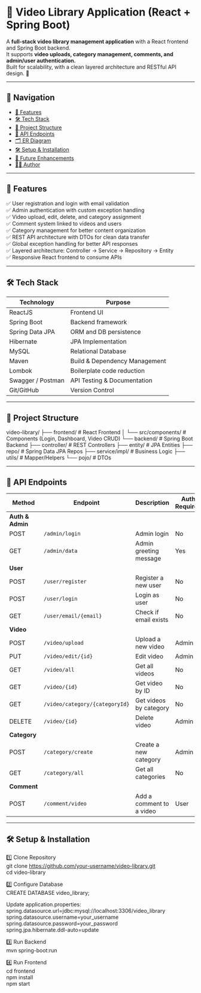# 🎥 Video Library Application (React + Spring Boot)

A **full-stack video library management application** with a React frontend and Spring Boot backend.  
It supports **video uploads, category management, comments, and admin/user authentication.**  
Built for scalability, with a clean layered architecture and RESTful API design. 🚀

---

## 🔗 Navigation
- [🚀 Features](#-features)
- [🛠️ Tech Stack](#%EF%B8%8F-tech-stack)
- [📂 Project Structure](#-project-structure)
- [📡 API Endpoints](#-api-endpoints)
- [🗂️ ER Diagram](#%EF%B8%8F-entity-relationship-diagram)
- [🛠️ Setup & Installation](#%EF%B8%8F-setup--installation)
- [🔮 Future Enhancements](#-future-enhancements)
- [👨‍💻 Author](#-author)

---

## 🚀 Features
✅ User registration and login with email validation  
✅ Admin authentication with custom exception handling  
✅ Video upload, edit, delete, and category assignment  
✅ Comment system linked to videos and users  
✅ Category management for better content organization  
✅ REST API architecture with DTOs for clean data transfer  
✅ Global exception handling for better API responses  
✅ Layered architecture: Controller → Service → Repository → Entity  
✅ Responsive React frontend to consume APIs  

---

## 🛠️ Tech Stack
| Technology       | Purpose                               |
|------------------|---------------------------------------|
| ReactJS          | Frontend UI                          |
| Spring Boot      | Backend framework                    |
| Spring Data JPA  | ORM and DB persistence               |
| Hibernate        | JPA Implementation                   |
| MySQL            | Relational Database                  |
| Maven            | Build & Dependency Management        |
| Lombok           | Boilerplate code reduction           |
| Swagger / Postman| API Testing & Documentation          |
| Git/GitHub       | Version Control                      |

---

## 📂 Project Structure
video-library/
├── frontend/ # React Frontend
│ └── src/components/ # Components (Login, Dashboard, Video CRUD)
└── backend/ # Spring Boot Backend
├── controller/ # REST Controllers
├── entity/ # JPA Entities
├── repo/ # Spring Data JPA Repos
├── service/impl/ # Business Logic
├── utils/ # Mapper/Helpers
└── pojo/ # DTOs


---

## 📡 API Endpoints

| Method  | Endpoint                         | Description                     | Auth Required |
|---------|---------------------------------|---------------------------------|--------------|
| **Auth & Admin** |
| POST    | `/admin/login`                  | Admin login                     | No           |
| GET     | `/admin/data`                   | Admin greeting message          | Yes          |
| **User** |
| POST    | `/user/register`                | Register a new user             | No           |
| POST    | `/user/login`                   | Login as user                   | No           |
| GET     | `/user/email/{email}`           | Check if email exists           | No           |
| **Video** |
| POST    | `/video/upload`                 | Upload a new video              | Admin        |
| PUT     | `/video/edit/{id}`              | Edit video                      | Admin        |
| GET     | `/video/all`                    | Get all videos                  | No           |
| GET     | `/video/{id}`                   | Get video by ID                 | No           |
| GET     | `/video/category/{categoryId}`  | Get videos by category          | No           |
| DELETE  | `/video/{id}`                   | Delete video                    | Admin        |
| **Category** |
| POST    | `/category/create`              | Create a new category           | Admin        |
| GET     | `/category/all`                 | Get all categories              | No           |
| **Comment** |
| POST    | `/comment/video`                | Add a comment to a video        | User         |

---


## 🛠️ Setup & Installation

1️⃣ Clone Repository  
git clone https://github.com/your-username/video-library.git  
cd video-library

2️⃣ Configure Database  
CREATE DATABASE video_library;

Update application.properties:  
spring.datasource.url=jdbc:mysql://localhost:3306/video_library  
spring.datasource.username=your_username  
spring.datasource.password=your_password  
spring.jpa.hibernate.ddl-auto=update

3️⃣ Run Backend  
mvn spring-boot:run

4️⃣ Run Frontend  
cd frontend  
npm install  
npm start

